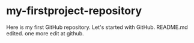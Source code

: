 # my-firstproject-repository
Here is my first GitHub repository. Let's started with GitHub.
README.md edited. one more edit at github.
